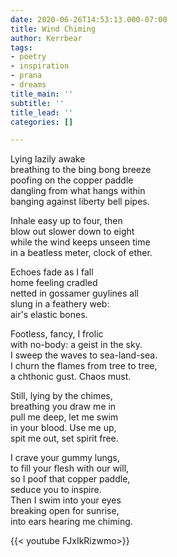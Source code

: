 ```yaml
---
date: 2020-06-26T14:53:13.000-07:00
title: Wind Chiming
author: Kerrbear
tags:
- poetry
- inspiration
- prana
- dreams
title_main: ''
subtitle: ''
title_lead: ''
categories: []

---
```

Lying lazily awake  
breathing to the bing bong breeze  
poofing on the copper paddle  
dangling from what hangs within  
banging against liberty bell pipes.<!--more-->

Inhale easy up to four, then  
blow out slower down to eight  
while the wind keeps unseen time  
in a beatless meter, clock of ether.

Echoes fade as I fall  
home feeling cradled  
netted in gossamer guylines all  
slung in a feathery web:  
air's elastic bones.

Footless, fancy, I frolic  
with no-body: a geist in the sky.  
I sweep the waves to sea-land-sea.  
I churn the flames from tree to tree,  
a chthonic gust. Chaos must.

Still, lying by the chimes,  
breathing you draw me in  
pull me deep, let me swim  
in your blood. Use me up,  
spit me out, set spirit free.

I crave your gummy lungs,  
to fill your flesh with our will,  
so I poof that copper paddle,  
seduce you to inspire.  
Then I swim into your eyes  
breaking open for sunrise,  
into ears hearing me chiming.

{{< youtube FJxIkRizwmo>}}